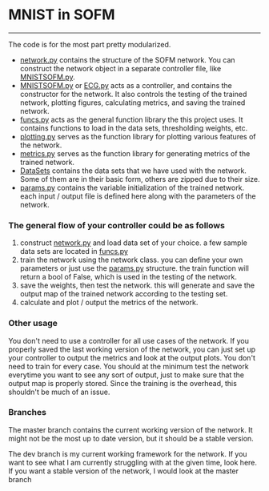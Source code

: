 # MNIST in SOFM

---

The code is for the most part pretty modularized. 

* [network.py](https://github.com/king2b3/SOFM/blob/MNIST/network.py) contains the structure of the SOFM network. You can construct the network object in a separate controller file, like [MNISTSOFM.py](https://github.com/king2b3/SOFM/blob/MNIST/MNISTSOFM.py).
* [MNISTSOFM.py](https://github.com/king2b3/SOFM/blob/MNIST/MNISTSOFM.py) or [ECG.py](https://github.com/king2b3/SOFM/blob/MNIST/ECG.py) acts as a controller, and contains the constructor for the network. It also controls the testing of the trained network, plotting figures, calculating metrics, and saving the trained network. 
* [funcs.py](https://github.com/king2b3/SOFM/blob/MNIST/funcs.py) acts as the general function library the this project uses. It contains functions to load in the data sets, thresholding weights, etc.
* [plotting.py](https://github.com/king2b3/SOFM/blob/MNIST/plotting.py) serves as the function library for plotting various features of the network.
* [metrics.py](https://github.com/king2b3/SOFM/blob/MNIST/metrics.py) serves as the function library for generating metrics of the trained network.
* [DataSets](https://github.com/king2b3/SOFM/tree/MNIST/DataSets) contains the data sets that we have used with the network. Some of them are in their basic form, others are zipped due to their size.
* [params.py](https://github.com/king2b3/SOFM/tree/MNIST/params.py) contains the variable initialization of the trained network. each input / output file is defined here along with the parameters of the network. 

### The general flow of your controller could be as follows
1. construct [network.py](https://github.com/king2b3/SOFM/blob/MNIST/network.py) and load data set of your choice. a few sample data sets are located in [funcs.py](https://github.com/king2b3/SOFM/blob/MNIST/funcs.py)
2. train the network using the network class. you can define your own parameters or just use the [params.py](https://github.com/king2b3/SOFM/tree/MNIST/params.py) structure. the train function will return a bool of False, which is used in the testing of the network.
3. save the weights, then test the network. this will generate and save the output map of the trained network according to the testing set. 
4. calculate and plot / output the metrics of the network. 

### Other usage
You don't need to use a controller for all use cases of the network. If you properly saved the last working version of the network, you can just set up your controller to output the metrics and look at the output plots. You don't need to train for every case. You should at the minimum test the network everytime you want to see any sort of output, just to make sure that the output map is properly stored. Since the training is the overhead, this shouldn't be much of an issue. 

### Branches

The master branch contains the current working version of the network. It might not be the most up to date version, but it should be a stable version.

The dev branch is my current working framework for the network. If you want to see what I am currently struggling with at the given time, look here. If you want a stable version of the network, I would look at the master branch